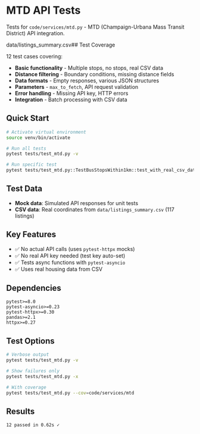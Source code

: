 # MTD API Tests

Tests for `code/services/mtd.py` - MTD (Champaign-Urbana Mass Transit District) API integration.

data/listings_summary.csv## Test Coverage

12 test cases covering:

- **Basic functionality** - Multiple stops, no stops, real CSV data
- **Distance filtering** - Boundary conditions, missing distance fields
- **Data formats** - Empty responses, various JSON structures
- **Parameters** - `max_to_fetch`, API request validation
- **Error handling** - Missing API key, HTTP errors
- **Integration** - Batch processing with CSV data

## Quick Start

```bash
# Activate virtual environment
source venv/bin/activate

# Run all tests
pytest tests/test_mtd.py -v

# Run specific test
pytest tests/test_mtd.py::TestBusStopsWithin1km::test_with_real_csv_data -v
```

## Test Data

- **Mock data**: Simulated API responses for unit tests
- **CSV data**: Real coordinates from `data/listings_summary.csv` (117 listings)

## Key Features

- ✅ No actual API calls (uses `pytest-httpx` mocks)
- ✅ No real API key needed (test key auto-set)
- ✅ Tests async functions with `pytest-asyncio`
- ✅ Uses real housing data from CSV

## Dependencies

```
pytest>=8.0
pytest-asyncio>=0.23
pytest-httpx>=0.30
pandas>=2.1
httpx>=0.27
```

## Test Options

```bash
# Verbose output
pytest tests/test_mtd.py -v

# Show failures only
pytest tests/test_mtd.py -x

# With coverage
pytest tests/test_mtd.py --cov=code/services/mtd
```

## Results

```
12 passed in 0.62s ✓
```
